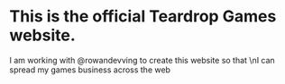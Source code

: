 <h1>This is the official Teardrop Games website.</h1>
I am working with @rowandevving to create this website so that \nI can spread my games business across the web
